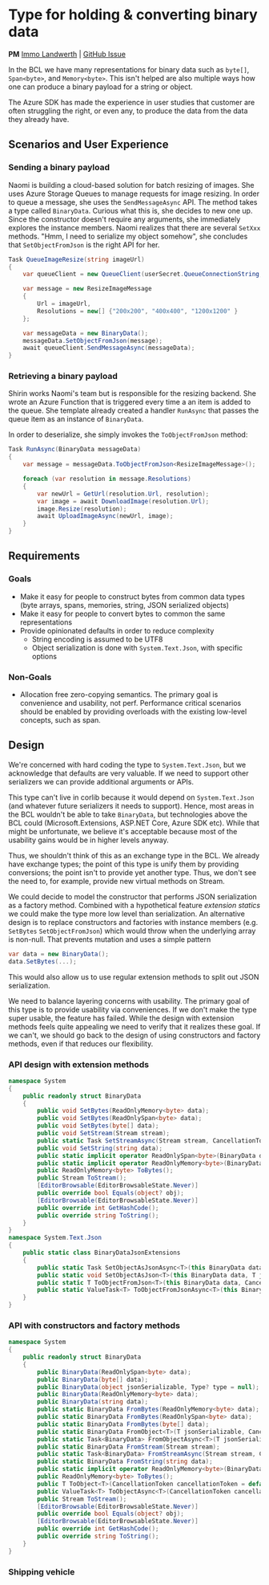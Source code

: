 # Type for holding & converting binary data

**PM** [Immo Landwerth](https://github.com/terrajobst) |
[GitHub Issue](https://github.com/dotnet/runtime/issues/41686)

In the BCL we have many representations for binary data such as `byte[]`,
`Span<byte>`, and `Memory<byte>`. This isn't helped are also multiple ways how
one can produce a binary payload for a string or object.

The Azure SDK has made the experience in user studies that customer are often
struggling the right, or even any, to produce the data from the data they
already have.

## Scenarios and User Experience

### Sending a binary payload

Naomi is building a cloud-based solution for batch resizing of images. She uses
Azure Storage Queues to manage requests for image resizing. In order to queue a
message, she uses the `SendMessageAsync` API. The method takes a type called
`BinaryData`. Curious what this is, she decides to new one up. Since the
constructor doesn't require any arguments, she immediately explores the instance
members. Naomi realizes that there are several `SetXxx` methods. "Hmm, I need to
serialize my object somehow", she concludes that `SetObjectFromJson` is the
right API for her.

```C#
Task QueueImageResize(string imageUrl)
{
    var queueClient = new QueueClient(userSecret.QueueConnectionString, "resize-queue");

    var message = new ResizeImageMessage
    {
        Url = imageUrl,
        Resolutions = new[] {"200x200", "400x400", "1200x1200" }
    };

    var messageData = new BinaryData();
    messageData.SetObjectFromJson(message);
    await queueClient.SendMessageAsync(messageData);
}
```

### Retrieving a binary payload

Shirin works Naomi's team but is responsible for the resizing backend. She wrote
an Azure Function that is triggered every time a an item is added to the queue.
She template already created a handler `RunAsync` that passes the queue item as
an instance of `BinaryData`.

In order to deserialize, she simply invokes the `ToObjectFromJson` method:

```C#
Task RunAsync(BinaryData messageData)
{
    var message = messageData.ToObjectFromJson<ResizeImageMessage>();

    foreach (var resolution in message.Resolutions)
    {
        var newUrl = GetUrl(resolution.Url, resolution);
        var image = await DownloadImage(resolution.Url);
        image.Resize(resolution);
        await UploadImageAsync(newUrl, image);
    }
}
```

## Requirements

### Goals

* Make it easy for people to construct bytes from common data types (byte
  arrays, spans, memories, string, JSON serialized objects)
* Make it easy for people to convert bytes to common the same representations
* Provide opinionated defaults in order to reduce complexity
    - String encoding is assumed to be UTF8
    - Object serialization is done with `System.Text.Json`, with specific options

### Non-Goals

* Allocation free zero-copying semantics. The primary goal is convenience and
  usability, not perf. Performance critical scenarios should be enabled by
  providing overloads with the existing low-level concepts, such as span.

## Design

We're concerned with hard coding the type to `System.Text.Json`, but we
acknowledge that defaults are very valuable. If we need to support other
serializers we can provide additional arguments or APIs.

This type can't live in corlib because it would depend on `System.Text.Json`
(and whatever future serializers it needs to support). Hence, most areas in the
BCL wouldn't be able to take `BinaryData`, but technologies above the BCL could
(Microsoft.Extensions, ASP.NET Core, Azure SDK etc). While that might be
unfortunate, we believe it's acceptable because most of the usability gains
would be in higher levels anyway.

Thus, we shouldn't think of this as an exchange type in the BCL. We already have
exchange types; the point of this type is unify them by providing conversions;
the point isn't to provide yet another type. Thus, we don't see the need to, for
example, provide new virtual methods on Stream.

We could decide to model the constructor that performs JSON serialization as a
factory method. Combined with a hypothetical feature *extension statics* we
could make the type more low level than serialization. An alternative design is
to replace constructors and factories with instance members (e.g. `SetBytes`
`SetObjectFromJson`) which would throw when the underlying array is non-null.
That prevents mutation and uses a simple pattern

```C#
var data = new BinaryData();
data.SetBytes(...);
```

This would also allow us to use regular extension methods to split out JSON
serialization.

We need to balance layering concerns with usability. The primary goal of this
type is to provide usability via conveniences. If we don't make the type super
usable, the feature has failed. While the design with extension methods feels
quite appealing we need to verify that it realizes these goal. If we can't, we
should go back to the design of using constructors and factory methods, even if
that reduces our flexibility.

### API design with extension methods

```C#
namespace System
{
    public readonly struct BinaryData
    {
        public void SetBytes(ReadOnlyMemory<byte> data);
        public void SetBytes(ReadOnlySpan<byte> data);
        public void SetBytes(byte[] data);
        public void SetStream(Stream stream);
        public static Task SetStreamAsync(Stream stream, CancellationToken cancellationToken = default);
        public void SetString(string data);
        public static implicit operator ReadOnlySpan<byte>(BinaryData data);
        public static implicit operator ReadOnlyMemory<byte>(BinaryData data);
        public ReadOnlyMemory<byte> ToBytes();
        public Stream ToStream();
        [EditorBrowsable(EditorBrowsableState.Never)]
        public override bool Equals(object? obj);
        [EditorBrowsable(EditorBrowsableState.Never)]
        public override int GetHashCode();
        public override string ToString();
    }
}
namespace System.Text.Json
{
    public static class BinaryDataJsonExtensions
    {
        public static Task SetObjectAsJsonAsync<T>(this BinaryData data, T jsonSerializable, CancellationToken cancellationToken = default);
        public static void SetObjectAsJson<T>(this BinaryData data, T jsonSerializable, CancellationToken cancellationToken = default);
        public static T ToObjectFromJson<T>(this BinaryData data, CancellationToken cancellationToken = default);
        public static ValueTask<T> ToObjectFromJsonAsync<T>(this BinaryData data, CancellationToken cancellationToken = default);
    }
}
```

### API with constructors and factory methods

```C#
namespace System
{
    public readonly struct BinaryData
    {
        public BinaryData(ReadOnlySpan<byte> data);
        public BinaryData(byte[] data);
        public BinaryData(object jsonSerializable, Type? type = null);
        public BinaryData(ReadOnlyMemory<byte> data);
        public BinaryData(string data);
        public static BinaryData FromBytes(ReadOnlyMemory<byte> data);
        public static BinaryData FromBytes(ReadOnlySpan<byte> data);
        public static BinaryData FromBytes(byte[] data);
        public static BinaryData FromObject<T>(T jsonSerializable, CancellationToken cancellationToken = default);
        public static Task<BinaryData> FromObjectAsync<T>(T jsonSerializable, CancellationToken cancellationToken = default);
        public static BinaryData FromStream(Stream stream);
        public static Task<BinaryData> FromStreamAsync(Stream stream, CancellationToken cancellationToken = default);
        public static BinaryData FromString(string data);
        public static implicit operator ReadOnlyMemory<byte>(BinaryData data);
        public ReadOnlyMemory<byte> ToBytes();
        public T ToObject<T>(CancellationToken cancellationToken = default);
        public ValueTask<T> ToObjectAsync<T>(CancellationToken cancellationToken = default);
        public Stream ToStream();
        [EditorBrowsable(EditorBrowsableState.Never)]
        public override bool Equals(object? obj);
        [EditorBrowsable(EditorBrowsableState.Never)]
        public override int GetHashCode();
        public override string ToString();
    }
}
```

### Shipping vehicle
